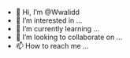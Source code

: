 - 👋 Hi, I’m @Wwalidd
- 👀 I’m interested in ...
- 🌱 I’m currently learning ...
- 💞️ I’m looking to collaborate on ...
- 📫 How to reach me ...

<!---
Wwalidd/Wwalidd is a ✨ special ✨ repository because its `README.md` (this file) appears on your GitHub profile.
You can click the Preview link to take a look at your changes.
--->
